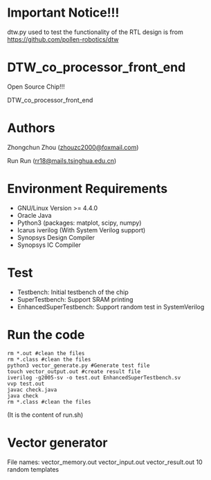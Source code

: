 # Important Notice!!!
dtw.py used to test the functionality of the RTL design is from https://github.com/pollen-robotics/dtw

# DTW_co_processor_front_end
Open Source Chip!!!

DTW_co_processor_front_end

# Authors

Zhongchun Zhou (zhouzc2000@foxmail.com)

Run Run (rr18@mails.tsinghua.edu.cn)

# Environment Requirements
* GNU/Linux Version >= 4.4.0
* Oracle Java
* Python3 (packages: matplot, scipy, numpy)
* Icarus iverilog (With System Verilog support)
* Synopsys Design Compiler
* Synopsys IC Compiler

# Test
* Testbench: Initial testbench of the chip
* SuperTestbench: Support SRAM printing
* EnhancedSuperTestbench: Support random test in SystemVerilog

# Run the code
```
rm *.out #clean the files
rm *.class #clean the files
python3 vector_generate.py #Generate test file
touch vector_output.out #create result file
iverilog -g2005-sv -o test.out EnhancedSuperTestbench.sv
vvp test.out
javac check.java
java check
rm *.class #clean the files
```
(It is the content of run.sh)

# Vector generator
File names: vector_memory.out  vector_input.out  vector_result.out
10 random templates
